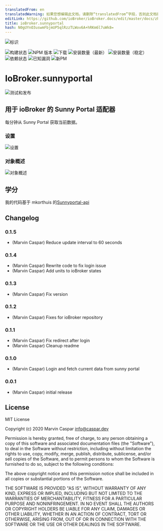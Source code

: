 ```yaml
---
translatedFrom: en
translatedWarning: 如果您想编辑此文档，请删除“translatedFrom”字段，否则此文档将再次自动翻译
editLink: https://github.com/ioBroker/ioBroker.docs/edit/master/docs/zh-cn/adapterref/iobroker.sunnyportal/README.md
title: ioBroker.sunnyportal
hash: N0gUYnO3uswmFbjmUP5qlRzzTLWov6A+hRKm6l7uWk8=
---
```

![标识](../../../en/adapterref/iobroker.sunnyportal/admin/sunnyportal.png)

![构建状态](https://travis-ci.org/marvincaspar/ioBroker.sunnyportal.svg?branch=master)
![NPM 版本](http://img.shields.io/npm/v/iobroker.sunnyportal.svg)
![下载](https://img.shields.io/npm/dm/iobroker.sunnyportal.svg)
![安装数量（最新）](http://iobroker.live/badges/sunnyportal-installed.svg)
![安装数量（稳定）](http://iobroker.live/badges/sunnyportal-stable.svg)
![依赖状态](https://img.shields.io/david/marvincaspar/iobroker.sunnyportal.svg)
![已知漏洞](https://snyk.io/test/github/marvincaspar/ioBroker.sunnyportal/badge.svg)
![新PM](https://nodei.co/npm/iobroker.sunnyportal.png?downloads=true)

# IoBroker.sunnyportal
![测试和发布](https://github.com/marvincaspar/ioBroker.sunnyportal/workflows/Test%20and%20Release/badge.svg)

## 用于 ioBroker 的 Sunny Portal 适配器
每分钟从 Sunny Portal 获取当前数据。

### 设置
![设置](../../../en/adapterref/iobroker.sunnyportal/./docs/images/settings.png)

### 对象概述
![对象概述](../../../en/adapterref/iobroker.sunnyportal/./docs/images/object-overview.png)

## 学分
我的代码基于 mkorthuis 的[Sunnyportal-api](https://github.com/mkorthuis/sunnyportal-api/)

## Changelog

### 0.1.5
* (Marvin Caspar) Reduce update interval to 60 seconds

### 0.1.4
* (Marvin Caspar) Rewrite code to fix login issue
* (Marvin Caspar) Add units to ioBroker states

### 0.1.3
* (Marvin Caspar) Fix version

### 0.1.2
* (Marvin Caspar) Fixes for ioBroker repository

### 0.1.1
* (Marvin Caspar) Fix redirect after login
* (Marvin Caspar) Cleanup readme

### 0.1.0
* (Marvin Caspar) Login and fetch current data from sunny portal

### 0.0.1
* (Marvin Caspar) initial release

## License
MIT License

Copyright (c) 2020 Marvin Caspar <info@caspar.dev>

Permission is hereby granted, free of charge, to any person obtaining a copy
of this software and associated documentation files (the "Software"), to deal
in the Software without restriction, including without limitation the rights
to use, copy, modify, merge, publish, distribute, sublicense, and/or sell
copies of the Software, and to permit persons to whom the Software is
furnished to do so, subject to the following conditions:

The above copyright notice and this permission notice shall be included in all
copies or substantial portions of the Software.

THE SOFTWARE IS PROVIDED "AS IS", WITHOUT WARRANTY OF ANY KIND, EXPRESS OR
IMPLIED, INCLUDING BUT NOT LIMITED TO THE WARRANTIES OF MERCHANTABILITY,
FITNESS FOR A PARTICULAR PURPOSE AND NONINFRINGEMENT. IN NO EVENT SHALL THE
AUTHORS OR COPYRIGHT HOLDERS BE LIABLE FOR ANY CLAIM, DAMAGES OR OTHER
LIABILITY, WHETHER IN AN ACTION OF CONTRACT, TORT OR OTHERWISE, ARISING FROM,
OUT OF OR IN CONNECTION WITH THE SOFTWARE OR THE USE OR OTHER DEALINGS IN THE
SOFTWARE.